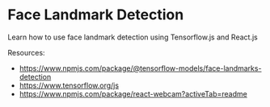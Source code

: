 # Face Landmark Detection

Learn how to use face landmark detection using Tensorflow.js and React.js

Resources:
- https://www.npmjs.com/package/@tensorflow-models/face-landmarks-detection
- https://www.tensorflow.org/js
- https://www.npmjs.com/package/react-webcam?activeTab=readme
